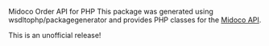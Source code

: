 Midoco Order API for PHP
This package was generated using wsdltophp/packagegenerator and provides PHP classes for the [Midoco API](https://midoffice.midoco.net/ws/wsdl/OrderService.wsdl).

This is an unofficial release!
